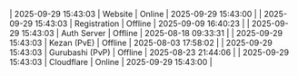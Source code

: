 | 2025-09-29 15:43:03 | Website | Online | 2025-09-29 15:43:00 |
| 2025-09-29 15:43:03 | Registration | Offline | 2025-09-09 16:40:23 |
| 2025-09-29 15:43:03 | Auth Server | Offline | 2025-08-18 09:33:31 |
| 2025-09-29 15:43:03 | Kezan (PvE) | Offline | 2025-08-03 17:58:02 |
| 2025-09-29 15:43:03 | Gurubashi (PvP) | Offline | 2025-08-23 21:44:06 |
| 2025-09-29 15:43:03 | Cloudflare | Online | 2025-09-29 15:43:00 |
